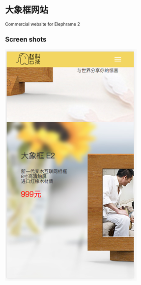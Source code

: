 # 大象框网站

Commercial website for Elephrame 2

## Screen shots

![Alt text](/img/screen1.png?raw=true "Screenshot 1")

